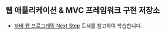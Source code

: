 ## 웹 애플리케이션 & MVC 프레임워크 구현 저장소

- [자바 웹 프로그래밍 Next Step](https://product.kyobobook.co.kr/detail/S000001624682) 도서를 참고하여 학습합니다.
